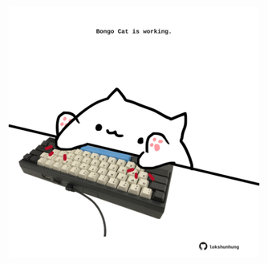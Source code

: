 <!-- built at 13/08/2023, 08:00:40 UTC -->
<p align="center">
  <img width="500" height="500" src="./ReadmeImage.svg">
</p>
